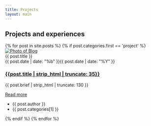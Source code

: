 ```yaml
---
title: Projects
layout: main
---
```


<section>
    <div class="text-center main-header">
        <h1 class="display-20 display-md-18 display-lg-16">
            Projects and experiences 
        </h1>
    </div>
    <div class="row">
        {% for post in site.posts %}
            {% if post.categories.first == 'project' %}
                <div class="col-lg-4 col-md-6 mb-2-6">
                    <article class="card card-style2">
                        <div class="card-img">
                        <div class="fill hoverwrap">
                            <a class="image-wrapper image-zoom cboxElement" href="{{post.url}}">
                                <img src="{{post.img}}" class="rounded-top" alt="Photo of Blog">
                            </a>
                            <div class="hovercap">{{ post.title }}</div>
                        </div>
                        <div class="date"><span>{{ post.date | date: "%b" }}</span>{{ post.date | date: "%Y" }}</div>
                        </div>
                        <div class="card-body">
                            <h3 class="h4"><a href="{{post.url}}" title="{{ post.title }}">{{post.title | strip_html | truncate: 35}}</a></h3>
                            <p class="display-30">{{ post.brief | strip_html | truncate: 130 }}</p>
                            <a href="{{post.url}}" class="btn"><i class="fa fa-angle-double-right"></i> Read more</a>
                        </div>
                        <div class="card-footer">
                            <ul>
                            <li><i class="fa fa-user-circle-o"></i> {{ post.author }}</li>                            
                            <li ><i class="fa fa-tags"></i><span class="category">{{ post.categories[1] }}</span></li>
                            </ul>
                        </div>
                    </article>
                </div>
            {% endif %}
        {% endfor %}
    </div>
</section>